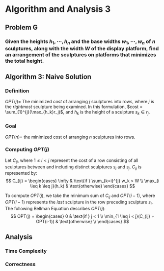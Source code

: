 # Algorithm and Analysis 3

## Problem G
### Given the heights $h_1, \cdots, h_n$ and the base widths $w_1, \cdots, w_n$ of $n$ sculptures, along with the width $W$ of the display platform, find an arrangement of the sculptures on platforms that minimizes the total height. 

## Algorithm 3: Naive Solution
### Definition
$OPT(j) =$ The minimized $cost$ of arranging $j$ sculptures into rows, where $j$ is the *rightmost* sculpture being examined. In this formulation, $cost = \sum_{1}^{j}(\max_{h_k}r_j)$, and $h_k$ is the height of a sculpture $s_k \in r_j$. 

### Goal
$OPT(n) =$ the minimized cost of arranging $n$ sculptures into rows.

### Computing $OPT(j)$
Let $C_{ij}$, where $1 \leq i < j$ represent the cost of a row consisting of all sculptures between and including distinct sculptures $s_i$ and $s_j$. $C_{ij}$ is represented by:
$$
C_{ij} = 
\begin{cases}
    \infty & \text{if } \sum_{k=i}^{j} w_k > W \\
    \max_{i \leq k \leq j}(h_k) & \text{otherwise}
\end{cases}
$$

To compute $OPT(j)$, we take the minimum sum of $C_{ij}$ and $OPT(i-1)$, where $OPT(i-1)$ represents the *last* sculpture in the row preceding sculpture $s_i$. The following Bellman Equation describes $OPT(j)$:
$$
OPT(j) = 
\begin{cases}
    0 & \text{if } j < 1 \\
    \min_{1 \leq i < j}(C_{ij} + OPT(i-1)) & \text{otherwise} \\
\end{cases}
$$

## Analysis
### Time Complexity


### Correctness
<!-- Write Correctness Analysis Here!!!!-->
